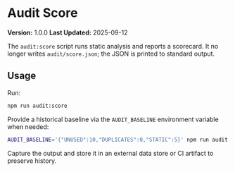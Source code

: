 # Audit Score

**Version:** 1.0.0
**Last Updated:** 2025-09-12

The `audit:score` script runs static analysis and reports a scorecard. It no longer writes `audit/score.json`; the JSON is printed to standard output.

## Usage

Run:

```bash
npm run audit:score
```

Provide a historical baseline via the `AUDIT_BASELINE` environment variable when needed:

```bash
AUDIT_BASELINE='{"UNUSED":10,"DUPLICATES":0,"STATIC":5}' npm run audit:score
```

Capture the output and store it in an external data store or CI artifact to preserve history.
